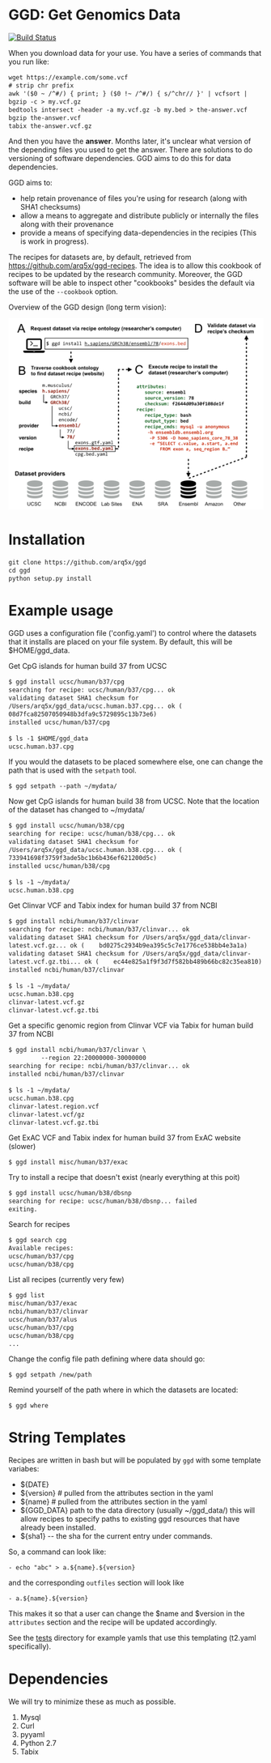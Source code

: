 GGD: Get Genomics Data
======================

[![Build Status](https://travis-ci.org/arq5x/ggd.svg?branch=master)](https://travis-ci.org/arq5x/ggd)

When you download data for your use. You have a series of commands that you run like:

```
wget https://example.com/some.vcf
# strip chr prefix
awk '($0 ~ /^#/) { print; } ($0 !~ /^#/) { s/^chr// }' | vcfsort | bgzip -c > my.vcf.gz
bedtools intersect -header -a my.vcf.gz -b my.bed > the-answer.vcf
bgzip the-answer.vcf
tabix the-answer.vcf.gz
```

And then you have the **answer**. Months later, it's unclear what version of the 
depending files you used to get the answer. There are solutions to do versioning
of software dependencies. GGD aims to do this for data dependencies.

GGD aims to:

+ help retain provenance of files you're using for research (along with SHA1 checksums)
+ allow a means to aggregate and distribute publicly or internally the files along with their provenance
+ provide a means of specifying data-dependencies in the recipies (This is work in progress).


The recipes for datasets are, by default, retrieved from https://github.com/arq5x/ggd-recipes. The idea is to allow this cookbook of recipes to be updated by the research community. Moreover, the GGD software will be able to inspect other "cookbooks" besides the default via the use of the `--cookbook` option.

Overview of the GGD design (long term vision):

![overview](https://raw.githubusercontent.com/arq5x/ggd/master/_images/overview.png)


Installation
============

    git clone https://github.com/arq5x/ggd
    cd ggd
    python setup.py install


Example usage
=============

GGD uses a configuration file ('config.yaml') to control where the datasets that it installs are placed on your file system. By default, this will be $HOME/ggd_data. 

Get CpG islands for human build 37 from UCSC 

	$ ggd install ucsc/human/b37/cpg
	searching for recipe: ucsc/human/b37/cpg... ok
	validating dataset SHA1 checksum for /Users/arq5x/ggd_data/ucsc.human.b37.cpg... ok (	08d7fca82507050948b3dfa9c5729895c13b73e6)
	installed ucsc/human/b37/cpg

    $ ls -1 $HOME/ggd_data
    ucsc.human.b37.cpg

If you would the datasets to be placed somewhere else, one can change the path that is used with the `setpath` tool.

	$ ggd setpath --path ~/mydata/


Now get CpG islands for human build 38 from UCSC. Note that the location of the dataset has changed to ~/mydata/

	$ ggd install ucsc/human/b38/cpg
	searching for recipe: ucsc/human/b38/cpg... ok
	validating dataset SHA1 checksum for /Users/arq5x/ggd_data/ucsc.human.b38.cpg... ok (	733941698f3759f3ade5bc1b6b436ef621200d5c)
	installed ucsc/human/b38/cpg

    $ ls -1 ~/mydata/
    ucsc.human.b38.cpg

Get Clinvar VCF and Tabix index for human build 37 from NCBI

    $ ggd install ncbi/human/b37/clinvar
	searching for recipe: ncbi/human/b37/clinvar... ok
	validating dataset SHA1 checksum for /Users/arq5x/ggd_data/clinvar-latest.vcf.gz... ok (	bd0275c2934b9ea395c5c7e1776ce538bb4e3a1a)
	validating dataset SHA1 checksum for /Users/arq5x/ggd_data/clinvar-latest.vcf.gz.tbi... ok (	ec44e825a1f9f3d7f582bb489b66bc82c35ea810)
	installed ncbi/human/b37/clinvar

    $ ls -1 ~/mydata/
    ucsc.human.b38.cpg
	clinvar-latest.vcf.gz
	clinvar-latest.vcf.gz.tbi

Get a specific genomic region from Clinvar VCF via Tabix for human build 37 from NCBI

	$ ggd install ncbi/human/b37/clinvar \
	         --region 22:20000000-30000000
	searching for recipe: ncbi/human/b37/clinvar... ok
	installed ncbi/human/b37/clinvar

	$ ls -1 ~/mydata/
    ucsc.human.b38.cpg
	clinvar-latest.region.vcf
	clinvar-latest.vcf/gz
	clinvar-latest.vcf.gz.tbi

Get ExAC VCF and Tabix index for human build 37 from ExAC website (slower)

	$ ggd install misc/human/b37/exac

Try to install a recipe that doesn't exist (nearly everything at this poit)

	$ ggd install ucsc/human/b38/dbsnp
	searching for recipe: ucsc/human/b38/dbsnp... failed
	exiting.

Search for recipes
	
	$ ggd search cpg
	Available recipes:
	ucsc/human/b37/cpg
	ucsc/human/b38/cpg

List all recipes (currently very few)

	$ ggd list
	misc/human/b37/exac
	ncbi/human/b37/clinvar
	ucsc/human/b37/alus
	ucsc/human/b37/cpg
	ucsc/human/b38/cpg
	...

Change the config file path defining where data should go:

	$ ggd setpath /new/path

Remind yourself of the path where in which the datasets are located:

	$ ggd where

String Templates
================

Recipes are written in bash but will be populated by `ggd` with some template variabes:
+ ${DATE}
+ ${version} # pulled from the attributes section in the yaml
+ ${name} # pulled from the attributes section in the yaml
+  ${GGD_DATA} path to the data directory (usually ~/ggd_data/) this will allow recipes to specify paths to existing ggd resources that have already been installed.
+ ${sha1} -- the sha for the current entry under commands.

So, a command can look like:
```
- echo "abc" > a.${name}.${version}
```
and the corresponding `outfiles` section will look like
```
- a.${name}.${version}
```

This makes it so that a user can change the $name and $version in the `attributes`
section and the recipe will be updated accordingly.

See the [tests](https://github.com/arq5x/ggd/tree/master/tests) directory for example
yamls that use this templating (t2.yaml specifically).







Dependencies
============
We will try to minimize these as much as possible.

1. Mysql
2. Curl
3. pyyaml
4. Python 2.7
5. Tabix
